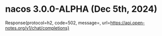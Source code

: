 # nacos 3.0.0-ALPHA (Dec 5th, 2024)
Response{protocol=h2, code=502, message=, url=https://api.open-notes.org/v1/chat/completions}